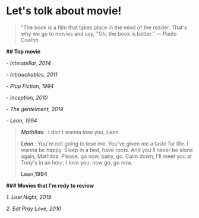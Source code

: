 # Let's tolk about movie!

> “The book is a film that takes place in the mind of the reader. That's why we go to movies and say, "Oh, the book is better.”
― Paulo Coelho

**## Top movie**

*- Interstellar, 2014*

*- Introuchables, 2011*

*- Plup Fiction, 1994*

*- Inception, 2010*

*- The gentelment, 2019*

*- Leon, 1994*

> __*Mathilda*__ : I don't wanna lose you, Leon.
>
> __*Léon*__ : You're not going to lose me. You've given me a taste for life. I wanna be happy. Sleep in a bed, have roots. And you'll never be alone again, Mathilda. Please, go now, baby, go. Calm down, I'll meet you at Tony's in an hour, I love you, now go, go now.
>
> **Leon,1994**

**### Movies that I'm redy to review**

*1. Last Night, 2019*

*2. Eat Pray Love, 2010*